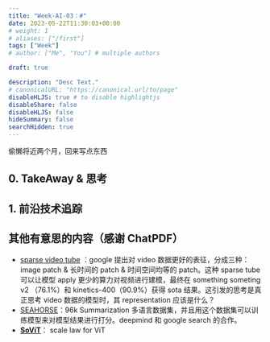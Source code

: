 ```yaml
---
title: "Week-AI-03：#"
date: 2023-05-22T11:30:03+00:00
# weight: 1
# aliases: ["/first"]
tags: ["Week"]
# author: ["Me", "You"] # multiple authors

draft: true

description: "Desc Text."
# canonicalURL: "https://canonical.url/to/page"
disableHLJS: true # to disable highlightjs
disableShare: false
disableHLJS: false
hideSummary: false
searchHidden: true
---
```


偷懒将近两个月，回来写点东西

## 0. TakeAway & 思考

## 1. 前沿技术追踪

## 其他有意思的内容（感谢 ChatPDF）

- [sparse video tube](https://ai.googleblog.com/2023/05/sparse-video-tubes-for-joint-video-and.html) ：google 提出对 video 数据更好的表征，分成三种：image patch & 长时间的 patch & 时间空间均等的 patch。这种 sparse tube 可以让模型 apply 更少的算力对视频进行建模，最终在 something someting v2 （76.1%）和 kinetics-400（90.9%）获得 sota 结果。这引发的思考是真正思考 video 数据的模型时，其 representation 应该是什么？
- [SEAHORSE](https://arxiv.org/pdf/2305.13194.pdf)：96k Summarization 多语言数据集，并且用这个数据集可以训练模型来对模型结果进行打分。deepmind 和 google search 的合作。
- **[SoViT](https://arxiv.org/pdf/2305.13035.pdf)**： scale law for ViT